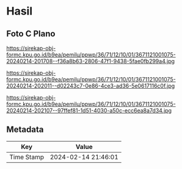 # Hasil

## Foto C Plano

https://sirekap-obj-formc.kpu.go.id/b9ea/pemilu/ppwp/36/71/12/10/01/3671121001075-20240214-201708--f36a8b63-2806-47f1-9438-5fae0fb299a4.jpg

https://sirekap-obj-formc.kpu.go.id/b9ea/pemilu/ppwp/36/71/12/10/01/3671121001075-20240214-202011--d02243c7-0e86-4ce3-ad36-5e0617116c0f.jpg

https://sirekap-obj-formc.kpu.go.id/b9ea/pemilu/ppwp/36/71/12/10/01/3671121001075-20240214-202107--97ffef81-1d51-4030-a50c-ecc6ea8a7d34.jpg


## Metadata

| Key        | Value               |
| ---------- | ------------------- |
| Time Stamp | 2024-02-14 21:46:01 |




